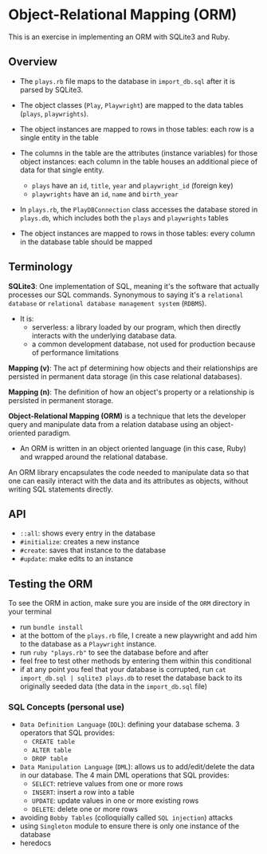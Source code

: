 # Object-Relational Mapping (ORM)

This is an exercise in implementing an ORM with SQLite3 and Ruby.

## Overview
- The `plays.rb` file maps to the database in `import_db.sql` after it is parsed by SQLite3.
- The object classes (`Play`, `Playwright`) are mapped to the data tables (`plays`, `playwrights`).
- The object instances are mapped to rows in those tables: each row is a single entity in the table
- The columns in the table are the attributes (instance variables) for those object instances: each column in the table houses an additional piece of data for that single entity.
  - `plays` have an `id`, `title`, `year` and `playwright_id` (foreign key)
  - `playwrights` have an `id`, `name` and `birth_year`
- In `plays.rb`, the `PlayDBConnection` class accesses the database stored in `plays.db`, which includes both the `plays` and `playwrights` tables

- The object instances are mapped to rows in those tables: every column in the database table should be mapped

## Terminology

**SQLite3**: One implementation of SQL, meaning it's the software that actually processes our SQL commands. Synonymous to saying it's a `relational database` or `relational database management system` (`RDBMS`).
- It is:
  - serverless: a library loaded by our program, which then directly interacts with the underlying database data.
  - a common development database, not used for production because of performance limitations

**Mapping (v)**: The act pf determining how objects and their relationships are persisted in permanent data storage (in this case relational databases).

**Mapping (n)**: The definition of how an object's property or a relationship is persisted in permanent storage.

**Object-Relational Mapping (ORM)** is a technique that lets the developer query and manipulate data from a relation database using an object-oriented paradigm.
  - An ORM is written in an object oriented language (in this case, Ruby) and wrapped around the relational database.

  An ORM library encapsulates the code needed to manipulate data so that one can easily interact with the data and its attributes as objects, without writing SQL statements directly.

## API
- `::all`: shows every entry in the database
- `#initialize`: creates a new instance
- `#create`: saves that instance to the database
- `#update`: make edits to an instance

## Testing the ORM
To see the ORM in action, make sure you are inside of the `ORM` directory in your terminal
- run `bundle install`
- at the bottom of the `plays.rb` file, I create a new playwright and add him to the database as a `Playwright` instance.
- run `ruby "plays.rb"` to see the database before and after
- feel free to test other methods by entering them within this conditional
- if at any point you feel that your database is corrupted, run `cat import_db.sql | sqlite3 plays.db` to reset the database back to its originally seeded data (the data in the `import_db.sql` file)

### SQL Concepts (personal use)
- `Data Definition Language` (`DDL`): defining your database schema. 3 operators that SQL provides:
  - `CREATE table`
  - `ALTER table`
  - `DROP table`
- `Data Manipulation Language` (`DML`): allows us to add/edit/delete the data in our database. The 4 main DML operations that SQL provides:
  - `SELECT`: retrieve values from one or more rows
  - `INSERT`: insert a row into a table
  - `UPDATE`: update values in one or more existing rows
  - `DELETE`: delete one or more rows
- avoiding `Bobby Tables` (colloquially called `SQL injection`) attacks
- using `Singleton` module to ensure there is only one instance of the database
- heredocs
